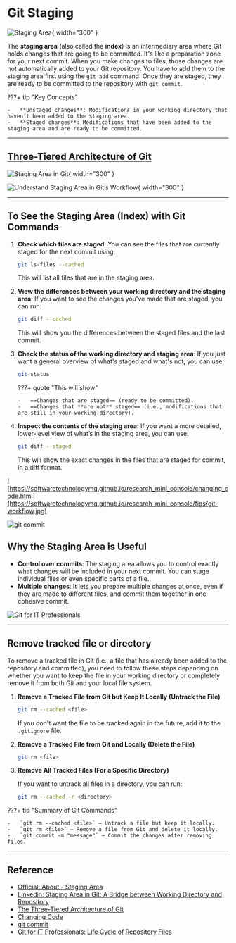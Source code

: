 # Git Staging

![Staging Area](https://git-scm.com/images/about/index1@2x.png){ width="300" }

The **staging area** (also called the **index**) is an intermediary area where Git holds changes that are going to be committed. It's like a preparation zone for your next commit. When you make changes to files, those changes are not automatically added to your Git repository. You have to add them to the staging area first using the `git add` command. Once they are staged, they are ready to be committed to the repository with `git commit`.

???+ tip "Key Concepts"

    -   **Unstaged changes**: Modifications in your working directory that haven’t been added to the staging area.
    -   **Staged changes**: Modifications that have been added to the staging area and are ready to be committed.

---

## [Three-Tiered Architecture of Git](https://tecadmin.net/git-staging-area-explained/)

![Staging Area in Git](https://media.licdn.com/dms/image/v2/D4D12AQHZ9ujcbU-ZzQ/article-cover_image-shrink_423_752/article-cover_image-shrink_423_752/0/1691171379537?e=1744243200&v=beta&t=akB3oyl3aP_Gv9nT-k0Xc1BibX9OfaJvAthrJlhKwt4){ width="300" }

![Understand Staging Area in Git’s Workflow](https://tecadmin.net/wp-content/uploads/2023/05/explained-git-staging-area.png){ width="300" }

---

## To See the Staging Area (Index) with Git Commands

1.  **Check which files are staged**: You can see the files that are currently staged for the next commit using:

    ```bash
    git ls-files --cached
    ```

    This will list all files that are in the staging area.

2.  **View the differences between your working directory and the staging area**: If you want to see the changes you've made that are staged, you can run:

    ```bash
    git diff --cached
    ```

    This will show you the differences between the staged files and the last commit.

3.  **Check the status of the working directory and staging area**: If you just want a general overview of what's staged and what's not, you can use:

    ```bash
    git status
    ```

    ???+ quote "This will show"

        -   ==Changes that are staged== (ready to be committed).
        -   ==Changes that **are not** staged== (i.e., modifications that are still in your working directory).

4.  **Inspect the contents of the staging area**: If you want a more detailed, lower-level view of what’s in the staging area, you can use:

    ```bash
    git diff --staged
    ```

    This will show the exact changes in the files that are staged for commit, in a diff format.

![https://softwaretechnologymq.github.io/research_mini_console/changing_code.html](https://softwaretechnologymq.github.io/research_mini_console/figs/git-workflow.jpg)

![git commit](https://codingnomads.com/images/a9cf95f8-f17b-43de-91c0-f75e1e14cd00/public)

## Why the Staging Area is Useful

- **Control over commits**: The staging area allows you to control exactly what changes will be included in your next commit. You can stage individual files or even specific parts of a file.
- **Multiple changes**: It lets you prepare multiple changes at once, even if they are made to different files, and commit them together in one cohesive commit.

![Git for IT Professionals](https://powershellmagazine.com/images/git312.png)

---

## Remove tracked file or directory

To remove a tracked file in Git (i.e., a file that has already been added to the repository and committed), you need to follow these steps depending on whether you want to keep the file in your working directory or completely remove it from both Git and your local file system.

1.  **Remove a Tracked File from Git but Keep It Locally (Untrack the File)**

    ```bash
    git rm --cached <file>
    ```

    If you don't want the file to be tracked again in the future, add it to the `.gitignore` file.

2.  **Remove a Tracked File from Git and Locally (Delete the File)**

    ```bash
    git rm <file>
    ```

3.  **Remove All Tracked Files (For a Specific Directory)**

    If you want to untrack all files in a directory, you can run:

    ```bash
    git rm --cached -r <directory>
    ```

???+ tip "Summary of Git Commands"

    -   `git rm --cached <file>` – Untrack a file but keep it locally.
    -   `git rm <file>` – Remove a file from Git and delete it locally.
    -   `git commit -m "message"` – Commit the changes after removing files.

---

## Reference

- [Official: About - Staging Area](https://git-scm.com/about/staging-area)
- [Linkedin: Staging Area in Git: A Bridge between Working Directory and Repository](https://www.linkedin.com/pulse/staging-area-git-bridge-between-working-directory-repository/)
- [The Three-Tiered Architecture of Git](https://tecadmin.net/git-staging-area-explained/)
- [Changing Code](https://softwaretechnologymq.github.io/research_mini_console/changing_code.html)
- [git commit](https://codingnomads.com/git-commit)
- [Git for IT Professionals: Life Cycle of Repository Files](https://powershellmagazine.com/2015/07/27/git-for-it-professionals-life-cycle-of-repository-files-2/)
